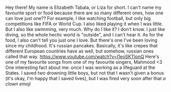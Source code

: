 Hey there! 
My name is Elizabeth Tabala, or Liza for short. I can't name my favourite sport or food because there are so many different ones, how one can love just one?? For example, I like watching football, but only big competitions like FIFA or World Cup. I also liked playing it when I was little. But I also like swimming, very much. Why do I like it? I don't know. I just like diving, so the whole hectic world is "outside", and I can't hear it. 
As for the food, I also can't tell you just one I love. But there's one I've been loving since my childhood. It's russian pancakes. Basically, it's like crepes that different European countries have as well, but somehow, russian ones called that way.
https://www.youtube.com/watch?v=I1eoSKTIonQ
Here's one of my favourite songs from one of my favourite singers, Mahmood <3
One interesting fact about me: once I was working as a lifeguard at the States. I saved two drowning little boys, but not that I wasn't given a bonus (it's okay, I'm happy that I saved lives), but I was fired very soon after that *a clown emoji*